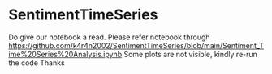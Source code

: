 # SentimentTimeSeries
Do give our notebook  a read.
Please refer notebook through https://github.com/k4r4n2002/SentimentTimeSeries/blob/main/Sentiment_Time%20Series%20Analysis.ipynb
Some plots are not visible, kindly re-run the code
Thanks
